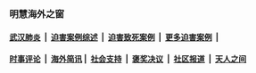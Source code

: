 
### 明慧海外之窗

####  [武汉肺炎](indexes/365.md?t=02021600) &nbsp;|&nbsp;  [迫害案例综述](indexes/328.md?t=02021600) &nbsp;|&nbsp; [迫害致死案例](indexes/277.md?t=02021600)  &nbsp;|&nbsp; [更多迫害案例](indexes/81.md?t=02021600)  &nbsp;|&nbsp; 
####  [时事评论](indexes/251.md?t=02021600) &nbsp;|&nbsp; [海外简讯](indexes/245.md?t=02021600)&nbsp;|&nbsp;  [社会支持](indexes/140.md?t=02021600) &nbsp;|&nbsp; [褒奖决议](indexes/282.md?t=02021600) &nbsp;|&nbsp; [社区报道](indexes/91.md?t=02021600)  &nbsp;|&nbsp; [天人之间](indexes/78.md?t=02021600) 

